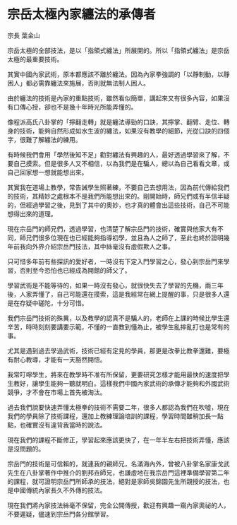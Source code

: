 # 宗岳太極內家纏法的承傳者

宗長
葉金山


宗岳太極的全部技法，是以「指領式纏法」所展開的。所以「指領式纏法」是宗岳太極的最重要技術。

其實中國內家武術，原本都應該不離於纏法。因為內家拳強調的「以靜制動，以靜困人」都必需靠纏法來施展，否則就無法制人困人。

由於纏法的技術是內家的重點技術，雖然看似簡單，講起來又有很多內容，如果沒有口傳心授，卻也不是幾十年時光所能弄懂的。

像程派高氏八卦掌的「擰翻走轉」就是纏法導勁的口訣，其擰掌、翻臂、走位、轉身的技術，能夠自然形成如水生波的纏法，如果沒有教學的細節，光從口訣的四個字，很難了解纏法的練用。

有時候我們會用「學然後知不足」勸對纏法有興趣的人，最好透過學習來了解，不要自己摸索。但是很多人又不相信，以為我們是在騙人，總以為自己看看文章，或自己回家想一想就能想出來。

其實我在道場上教學，常告誡學生照著練，不要自己去想用法，因為前代傳給我們的技術，其精妙之處根本不是我們所能想出來的。剛開始時，師兄們或有半信半疑的，但經過學習之後，見到了其中的奧妙，也才真的體會出這些技術，自己不可能想得出來的道理。

現在宗岳門的師兄們，透過學習，也清楚了解宗岳門的技術，確實與他家大有不同，師兄們很多位現在也已經能夠指導初學，並且為人之師了，至此也終於證明幾年前我向外界介紹宗岳門技法，其中絲毫沒有虛假欺人之事。

只可惜多年前有些探訊的愛好者，一時沒有下定入門學習之心，發心到宗岳門來學習，否則至今恐怕也已經成為開館的師父了。

學習武術是不能等待的，如果一時沒有發心，就很快失去了學習的先機，兩三年後，人家弄懂了，自己可能還在摸索，這是我經常在網上提醒的事，只是很多人還是在存疑中磋陀，十分可惜。

我們宗岳門技術的殊異，以及教學的認真不是騙人的，老師在上課的時候比學生還辛苦，時時刻刻要講要示範，不懂的一直教到懂為止，被學生亂摔亂打也是常有的事。

尤其是遇到過去學過武術，技術已經有定見的學員，那更是改拳比教拳還難，要極有耐心教導，才能有一天豁然開悟。

我常叮嚀學生，將來在教學時不准有所保留，更要研究怎樣才能用最快的速度把學生教好，讓學生能夠一聽就明白。這樣我們中國內家武術的承傳才能夠和外國武術競爭，才不會在市場上首先被淘汰。

過去我們說要快速弄懂太極拳的技術不需要二年，很多人都認為我們在吹噓，現在我們的學員除了技術課程，還加上教練理論培訓的課程，學習時間雖稍加長一點點，也確實沒有違背我當時的說法。

現在我們的課程不斷修正，學習起來應該更快了，在一年半左右把技術弄懂，應該是沒問題的。

宗岳門的技術是可信賴的，就連我的親師兄，名滿海內外，曾被八卦掌名家康戈武先生在八卦掌著作中推介的劉邦垚師兄，也謙虛地在我宗岳門這裡準備學習第二年的課程，就可證明宗岳門所師承的技法，絕對是家師吳錦園先生所親授的技法，也是中國傳統內家長久不外傳的技法。

現在我們將內家技法絲毫不保留，完全公開傳授，歡迎有興趣一窺內家奧祕的人，不要遲疑，儘速到宗岳門各分館學習。